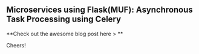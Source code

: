 ## Microservices using Flask(MUF): Asynchronous Task Processing using Celery

**Check out the awesome blog post here > **

Cheers!
